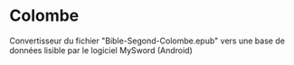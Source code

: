 Colombe
=======

Convertisseur du fichier "Bible-Segond-Colombe.epub" vers une base de données lisible par le logiciel MySword (Android)
